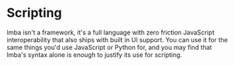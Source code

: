 # Scripting

Imba isn't a framework, it's a full language with zero friction
JavaScript interoperability that also ships with built in UI support.
You can use it for the same things you'd use JavaScript or Python for,
and you may find that Imba's syntax alone is enough to justify its use
for scripting.

<doc-pages></doc-pages>

